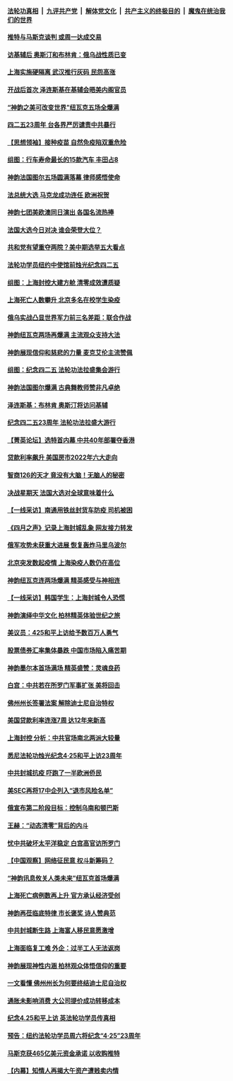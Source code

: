 ####  [法轮功真相](../../../../basic/blob/master/README.md?t=04260031) &nbsp;|&nbsp; [九评共产党](../../../../9ping.md/blob/master/README.md?t=04260031) &nbsp;|&nbsp; [解体党文化](../../../../jtdwh.md/blob/master/README.md?t=04260031)  &nbsp;|&nbsp; [共产主义的终极目的](../../../../gczydzjmd.md/blob/master/README.md?t=04260031) &nbsp;|&nbsp; [魔鬼在统治我们的世界](../../../../mgztzwmdsj.md/blob/master/README.md?t=04260031) 

#### [推特与马斯克谈判 或周一达成交易](../pages/nf4514/n13719695.md?t=04260031) 

#### [访基辅后 奥斯汀和布林肯：俄乌战性质已变](../pages/nf4514/n13720183.md?t=04260031) 

#### [上海实施硬隔离 武汉推行灰码 民怨高涨](../pages/nf4514/n13719741.md?t=04260031) 

#### [开战后首次 泽连斯基在基辅会晤美内阁官员](../pages/nf4514/n13719822.md?t=04260031) 

#### [“神韵之美可改变世界”纽瓦克五场全爆满](../pages/nf4514/n13719858.md?t=04260031) 

#### [四二五23周年 台各界严厉谴责中共暴行](../pages/nf4514/n13719368.md?t=04260031) 

#### [【思想领袖】接种疫苗 自然免疫陷双重危险](../pages/nf4514/n13714666.md?t=04260031) 

#### [组图：行车寿命最长的15款汽车 丰田占8](../pages/nf4514/n13714217.md?t=04260031) 

#### [神韵法国图尔五场圆满落幕 律师感悟使命](../pages/nf4514/n13719556.md?t=04260031) 

#### [法总统大选  马克龙成功连任 欧洲祝贺](../pages/nf4514/n13719442.md?t=04260031) 

#### [神韵七团美欧澳同日演出 各国名流热捧](../pages/nf4514/n13719071.md?t=04260031) 

#### [法国大选今日对决 谁会荣登大位？](../pages/nf4514/n13719235.md?t=04260031) 

#### [共和党有望重夺两院？美中期选举五大看点](../pages/nf4514/n13717459.md?t=04260031) 

#### [法轮功学员纽约中使馆前烛光纪念四二五](../pages/nf4514/n13719075.md?t=04260031) 

#### [组图：上海封控大建方舱 清零成效遭质疑](../pages/nf4514/n13718864.md?t=04260031) 

#### [上海死亡人数攀升 北京多名在校学生染疫](../pages/nf4514/n13718995.md?t=04260031) 

#### [俄乌实战凸显世界军力前三名差距：联合作战](../pages/nf4514/n13718760.md?t=04260031) 

#### [神韵纽瓦克两场再爆满 主流观众支持大法](../pages/nf4514/n13719083.md?t=04260031) 

#### [神韵展现信仰和慈悲的力量 麦克艾伦主流赞佩](../pages/nf4514/n13719038.md?t=04260031) 

#### [组图：纪念四二五 法轮功法拉盛集会游行](../pages/nf4514/n13718731.md?t=04260031) 

#### [神韵法国图尔爆满 古典舞教师赞非凡卓绝](../pages/nf4514/n13719009.md?t=04260031) 

#### [泽连斯基：布林肯 奥斯汀将访问基辅](../pages/nf4514/n13718768.md?t=04260031) 

#### [纪念四二五23周年 法轮功法拉盛大游行](../pages/nf4514/n13718676.md?t=04260031) 

#### [【菁英论坛】选特首内幕 中共40年部署夺香港](../pages/nf4514/n13718678.md?t=04260031) 

#### [贷款利率飙升 美国房市2022年六大走向](../pages/nf4514/n13718618.md?t=04260031) 

#### [智商126的天才 竟没有大脑！无脑人的秘密](../pages/nf4514/n13715244.md?t=04260031) 

#### [决战星期天 法国大选对全球意味着什么](../pages/nf4514/n13718591.md?t=04260031) 

#### [【一线采访】南通用铁丝封货车防疫 司机被困](../pages/nf4514/n13718559.md?t=04260031) 

#### [《四月之声》记录上海封城乱象 网友接力转发](../pages/nf4514/n13718184.md?t=04260031) 

#### [俄军攻势未获重大进展 恢复轰炸马里乌波尔](../pages/nf4514/n13718574.md?t=04260031) 

#### [北京突发数起疫情 上海染疫人数仍在高位](../pages/nf4514/n13718403.md?t=04260031) 

#### [神韵纽瓦克连两场爆满 精英感受与神相连](../pages/nf4514/n13718489.md?t=04260031) 

#### [【一线采访】韩国学生：上海封城令人恐慌](../pages/nf4514/n13718236.md?t=04260031) 

#### [神韵演绎中华文化 柏林精英体验世纪之旅](../pages/nf4514/n13718381.md?t=04260031) 

#### [美议员：425和平上访给予数百万人勇气](../pages/nf4514/n13717969.md?t=04260031) 

#### [股票债券汇率集体暴跌 中国市场陷入痛苦期](../pages/nf4514/n13717964.md?t=04260031) 

#### [神韵墨尔本首场满场 精英盛赞：灵魂良药](../pages/nf4514/n13717968.md?t=04260031) 

#### [白宫：中共若在所罗门军事扩张 美将回击](../pages/nf4514/n13717961.md?t=04260031) 

#### [佛州州长签署法案 解除迪士尼自治特权](../pages/nf4514/n13717956.md?t=04260031) 

#### [美国贷款利率连涨7周 达12年来新高](../pages/nf4514/n13717931.md?t=04260031) 

#### [上海封控 分析：中共官场南北两派大较量](../pages/nf4514/n13717251.md?t=04260031) 

#### [悉尼法轮功烛光纪念4·25和平上访23周年](../pages/nf4514/n13717378.md?t=04260031) 

#### [中共封城抗疫 吓跑了一半欧洲侨民](../pages/nf4514/n13717854.md?t=04260031) 

#### [美SEC再将17中企列入“退市风险名单”](../pages/nf4514/n13717607.md?t=04260031) 

#### [俄宣布第二阶段目标：控制乌南和顿巴斯](../pages/nf4514/n13717767.md?t=04260031) 

#### [王赫：“动态清零”背后的内斗](../pages/nf4514/n13717683.md?t=04260031) 

#### [忧中共破坏太平洋稳定 白宫高官访所罗门](../pages/nf4514/n13717718.md?t=04260031) 

#### [【中国观察】网络征民意 权斗新筹码？](../pages/nf4514/n13717335.md?t=04260031) 

#### [“神韵讯息攸关人类未来”纽瓦克首场爆满](../pages/nf4514/n13717494.md?t=04260031) 

#### [上海死亡病例数再上升 官方承认经济受创](../pages/nf4514/n13717553.md?t=04260031) 

#### [神韵再莅临底特律 市长褒奖 诗人赞典范](../pages/nf4514/n13717461.md?t=04260031) 

#### [中共封城断生路 上海富人移民意愿激增](../pages/nf4514/n13717552.md?t=04260031) 

#### [上海面临复工难 外企：过半工人无法返岗](../pages/nf4514/n13717472.md?t=04260031) 

#### [神韵展现神性内涵 柏林观众体悟信仰的重要](../pages/nf4514/n13717374.md?t=04260031) 

#### [一文看懂 佛州州长为何要终结迪士尼自治权](../pages/nf4514/n13717130.md?t=04260031) 

#### [通胀未影响消费 大公司提价成功转移成本](../pages/nf4514/n13717067.md?t=04260031) 

#### [纪念4.25和平上访 英法轮功学员传真相](../pages/nf4514/n13717160.md?t=04260031) 

#### [预告：纽约法轮功学员周六将纪念“4‧25”23周年](../pages/nf4514/n13716636.md?t=04260031) 

#### [马斯克获465亿美元资金承诺 以收购推特](../pages/nf4514/n13717068.md?t=04260031) 

#### [【内幕】知情人再揭大午资产遭贱卖内情](../pages/nf4514/n13716701.md?t=04260031) 

